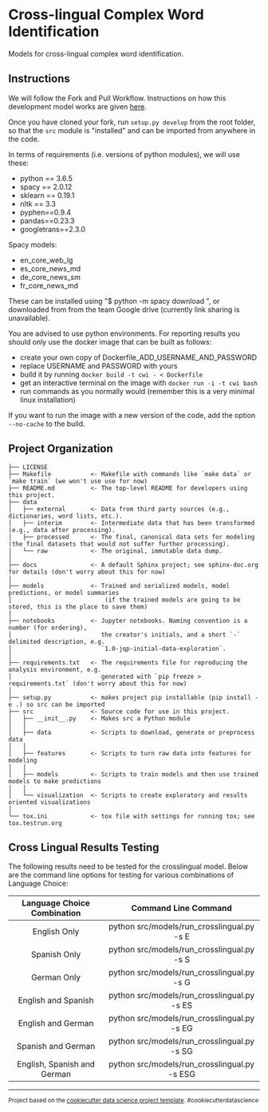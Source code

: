 Cross-lingual Complex Word Identification
=========================================

Models for cross-lingual complex word identification.

Instructions
------------

We will follow the Fork and Pull Workflow. Instructions on how this development model works are given [here](https://reflectoring.io/github-fork-and-pull/).  

Once you have cloned your fork, run `setup.py develop` from the root folder, so that the `src` module is "installed" and can be imported from anywhere in the code.

In terms of requirements (i.e. versions of python modules), we will use these:
- python == 3.6.5
- spacy == 2.0.12
- sklearn == 0.19.1
- nltk == 3.3
- pyphen==0.9.4
- pandas==0.23.3
- googletrans==2.3.0

Spacy models:
- en_core_web_lg
- es_core_news_md
- de_core_news_sm
- fr_core_news_md

These can be installed using "$ python -m spacy download <MODEL>", or downloaded from from the team Google drive (currently link sharing is unavailable).

You are advised to use python environments. For reporting results you should only use the docker image that can be built as follows:
- create your own copy of Dockerfile_ADD_USERNAME_AND_PASSWORD
- replace USERNAME and PASSWORD with yours
- build it by running `docker build -t cwi - < Dockerfile`
- get an interactive terminal on the image with `docker run -i -t cwi bash`
- run commands as you normally would (remember this is a very minimal linux installation)

If you want to run the image with a new version of the code, add the option `--no-cache` to the build.

Project Organization
--------------------

    ├── LICENSE
    ├── Makefile           <- Makefile with commands like `make data` or `make train` (we won't use use for now)
    ├── README.md          <- The top-level README for developers using this project.
    ├── data
    │   ├── external       <- Data from third party sources (e.g., dictionaries, word lists, etc.).
    │   ├── interim        <- Intermediate data that has been transformed (e.g., data after processing).
    │   ├── processed      <- The final, canonical data sets for modeling (the final datasets that would not suffer further processing).
    │   └── raw            <- The original, immutable data dump.
    │
    ├── docs               <- A default Sphinx project; see sphinx-doc.org for details (don't worry about this for now)
    │
    ├── models             <- Trained and serialized models, model predictions, or model summaries
    │                          (if the trained models are going to be stored, this is the place to save them)
    │
    ├── notebooks          <- Jupyter notebooks. Naming convention is a number (for ordering),
    │                         the creator's initials, and a short `-` delimited description, e.g.
    │                         `1.0-jqp-initial-data-exploration`.
    │
    ├── requirements.txt   <- The requirements file for reproducing the analysis environment, e.g.
    │                         generated with `pip freeze > requirements.txt` (don't worry about this for now)
    │
    ├── setup.py           <- makes project pip installable (pip install -e .) so src can be imported
    ├── src                <- Source code for use in this project.
    │   ├── __init__.py    <- Makes src a Python module
    │   │
    │   ├── data           <- Scripts to download, generate or preprocess data
    │   │
    │   ├── features       <- Scripts to turn raw data into features for modeling
    │   │
    │   ├── models         <- Scripts to train models and then use trained models to make predictions
    │   │
    │   └── visualization  <- Scripts to create exploratory and results oriented visualizations
    │
    └── tox.ini            <- tox file with settings for running tox; see tox.testrun.org


Cross Lingual Results Testing
--------------------
The following results need to be tested for the crosslingual model.
Below are the command line options for testing for various combinations of Language Choice:

| Language Choice Combination |             Command Line Command             |
|:---------------------------:|:--------------------------------------------:|
|         English Only        |  python src/models/run_crosslingual.py -s E  |
|         Spanish Only        |  python src/models/run_crosslingual.py -s S  |
|         German Only         |  python src/models/run_crosslingual.py -s G  |
|     English and Spanish     |  python src/models/run_crosslingual.py -s ES |
|      English and German     |  python src/models/run_crosslingual.py -s EG |
|      Spanish and German     |  python src/models/run_crosslingual.py -s SG |
| English, Spanish and German | python src/models/run_crosslingual.py -s ESG |

--------



<p><small>Project based on the <a target="_blank" href="https://drivendata.github.io/cookiecutter-data-science/">cookiecutter data science project template</a>. #cookiecutterdatascience</small></p>
